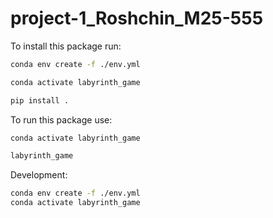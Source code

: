 # project-1_Roshchin_M25-555

To install this package run:

```bash
conda env create -f ./env.yml

conda activate labyrinth_game

pip install .
```

To run this package use:

```bash
conda activate labyrinth_game

labyrinth_game
```

Development:

```bash
conda env create -f ./env.yml
conda activate labyrinth_game
```

